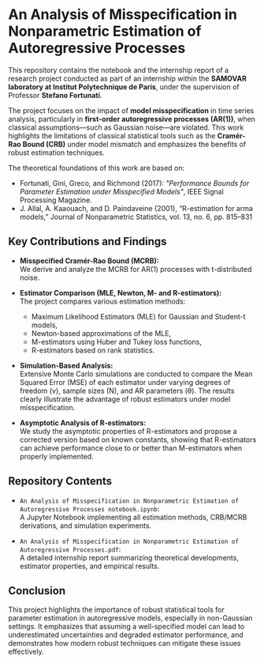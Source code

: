 # An Analysis of Misspecification in Nonparametric Estimation of Autoregressive Processes

This repository contains the notebook and the internship report of a research project conducted as part of an internship within the **SAMOVAR laboratory at Institut Polytechnique de Paris**, under the supervision of Professor **Stefano Fortunati**.

The project focuses on the impact of **model misspecification** in time series analysis, particularly in **first-order autoregressive processes (AR(1))**, when classical assumptions—such as Gaussian noise—are violated. This work highlights the limitations of classical statistical tools such as the **Cramér-Rao Bound (CRB)** under model mismatch and emphasizes the benefits of robust estimation techniques.

The theoretical foundations of this work are based on:

- Fortunati, Gini, Greco, and Richmond (2017): *"Performance Bounds for Parameter Estimation under Misspecified Models"*, IEEE Signal Processing Magazine.
- J. Allal, A. Kaaouach, and D. Paindaveine (2001), “R-estimation for arma models,” Journal of Nonparametric Statistics, vol. 13, no. 6, pp. 815–831


## Key Contributions and Findings

- **Misspecified Cramér-Rao Bound (MCRB):**  
  We derive and analyze the MCRB for AR(1) processes with t-distributed noise.

- **Estimator Comparison (MLE, Newton, M- and R-estimators):**  
  The project compares various estimation methods:
  - Maximum Likelihood Estimators (MLE) for Gaussian and Student-t models,
  - Newton-based approximations of the MLE,
  - M-estimators using Huber and Tukey loss functions,
  - R-estimators based on rank statistics.

- **Simulation-Based Analysis:**  
  Extensive Monte Carlo simulations are conducted to compare the Mean Squared Error (MSE) of each estimator under varying degrees of freedom (ν), sample sizes (N), and AR parameters (θ). The results clearly illustrate the advantage of robust estimators under model misspecification.

- **Asymptotic Analysis of R-estimators:**  
  We study the asymptotic properties of R-estimators and propose a corrected version based on known constants, showing that R-estimators can achieve performance close to or better than M-estimators when properly implemented.

## Repository Contents

- `An Analysis of Misspecification in Nonparametric Estimation of Autoregressive Processes notebook.ipynb`:  
  A Jupyter Notebook implementing all estimation methods, CRB/MCRB derivations, and simulation experiments.

- `An Analysis of Misspecification in Nonparametric Estimation of Autoregressive Processes.pdf`:  
  A detailed internship report summarizing theoretical developments, estimator properties, and empirical results.

## Conclusion

This project highlights the importance of robust statistical tools for parameter estimation in autoregressive models, especially in non-Gaussian settings. It emphasizes that assuming a well-specified model can lead to underestimated uncertainties and degraded estimator performance, and demonstrates how modern robust techniques can mitigate these issues effectively.
